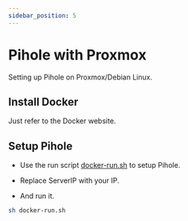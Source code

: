 ```yaml
---
sidebar_position: 5
---
```

# Pihole with Proxmox

Setting up Pihole on Proxmox/Debian Linux.

## Install Docker

Just refer to the Docker website.

## Setup Pihole

- Use the run script [docker-run.sh](docker-run.sh) to setup Pihole.

- Replace ServerIP with your IP.

- And run it.

```bash
sh docker-run.sh
```

